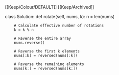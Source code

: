 [[Keep/Colour/DEFAULT]] [[Keep/Archived]] 

class Solution:
    def rotate(self, nums, k):
        n = len(nums)
        
        # Calculate effective number of rotations
        k = k % n
        
        # Reverse the entire array
        nums.reverse()
        
        # Reverse the first k elements
        nums[:k] = reversed(nums[:k])
        
        # Reverse the remaining elements
        nums[k:] = reversed(nums[k:])

